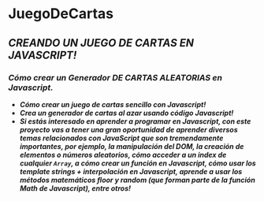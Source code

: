 # JuegoDeCartas

## **_CREANDO UN JUEGO DE CARTAS EN JAVASCRIPT!_**

### **_Cómo crear un Generador DE CARTAS ALEATORIAS en Javascript._**

- **_Cómo crear un juego de cartas sencillo con Javascript!_**
- **_Crea un generador de cartas al azar usando código Javascript!_**
- **_Si estás interesado en aprender a programar en Javascript, con este proyecto vas a tener una gran oportunidad de aprender diversos temas relacionados con JavaScript que son tremendamente importantes, por ejemplo, la manipulación del DOM, la creación de elementos o números aleatorios, cómo acceder a un index de cualquier ```Array```, a cómo crear un función en Javascript, cómo usar los template strings + interpolación en Javascript, aprende a usar los métodos matemáticos floor y random (que forman parte de la función Math de Javascript), entre otros!_**
